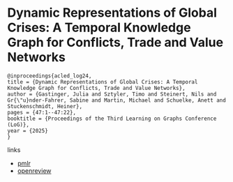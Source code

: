 # Dynamic Representations of Global Crises: A Temporal Knowledge Graph for Conflicts, Trade and Value Networks

```
@inproceedings{acled_log24,
title = {Dynamic Representations of Global Crises: A Temporal Knowledge Graph for Conflicts, Trade and Value Networks},
author = {Gastinger, Julia and Sztyler, Timo and Steinert, Nils and Gr{\"u}nder-Fahrer, Sabine and Martin, Michael and Schuelke, Anett and Stuckenschmidt, Heiner},
pages = {47:1--47:22},
booktitle = {Proceedings of the Third Learning on Graphs Conference (LoG)},
year = {2025}
}
```

links
- [pmlr](https://proceedings.mlr.press/v269/gastinger25a.html)
- [openreview](https://openreview.net/forum?id=LipaBQwFeZ)
